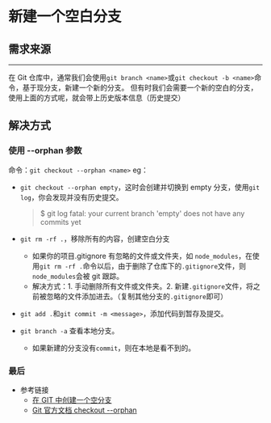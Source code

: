 # 新建一个空白分支

## 需求来源

---

在 Git 仓库中，通常我们会使用`git branch <name>`或`git checkout -b <name>`命令，基于现分支，新建一个新的分支。
但有时我们会需要一个新的空白的分支，使用上面的方式呢，就会带上历史版本信息（历史提交）

## 解决方式

### 使用 --orphan 参数

命令：`git checkout --orphan <name>`
eg：

-   `git checkout --orphan empty`，这时会创建并切换到 empty 分支，使用`git log`，你会发现并没有历史提交。
    > \$ git log
    > fatal: your current branch 'empty' does not have any commits yet
-   `git rm -rf .`，移除所有的内容，创建空白分支

    -   如果你的项目.gitignore 有忽略的文件或文件夹，如 `node_modules`，在使用`git rm -rf .`命令以后，由于删除了仓库下的`.gitignore`文件，则`node_modules`会被 git 跟踪。
    -   解决方式：1. 手动删除所有文件或文件夹。2. 新建`.gitignore`文件，将之前被忽略的文件添加进去。（复制其他分支的`.gitignore`即可）

-   `git add .`和`git commit -m <message>`，添加代码到暂存及提交。
-   `git branch -a` 查看本地分支。
    -   如果新建的分支没有`commit`，则在本地是看不到的。

### 最后

-   参考链接
    -   [在 GIT 中创建一个空分支](https://segmentfault.com/a/1190000004931751)
    -   [Git 官方文档 checkout --orphan](https://git-scm.com/docs/git-checkout#Documentation/git-checkout.txt---orphanltnewbranchgt)
